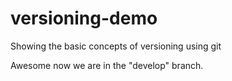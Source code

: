 # versioning-demo
Showing the basic concepts of versioning using git

Awesome now we are in the "develop" branch.
